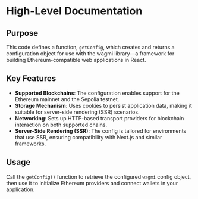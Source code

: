 # High-Level Documentation

## Purpose
This code defines a function, `getConfig`, which creates and returns a configuration object for use with the wagmi library—a framework for building Ethereum-compatible web applications in React.

## Key Features

- **Supported Blockchains**: The configuration enables support for the Ethereum mainnet and the Sepolia testnet.
- **Storage Mechanism**: Uses cookies to persist application data, making it suitable for server-side rendering (SSR) scenarios.
- **Networking**: Sets up HTTP-based transport providers for blockchain interaction on both supported chains.
- **Server-Side Rendering (SSR)**: The config is tailored for environments that use SSR, ensuring compatibility with Next.js and similar frameworks.

## Usage
Call the `getConfig()` function to retrieve the configured `wagmi` config object, then use it to initialize Ethereum providers and connect wallets in your application.